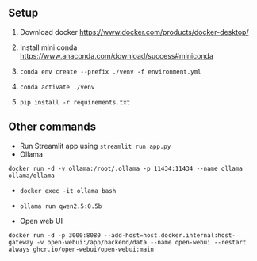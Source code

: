 ## Setup 
1. Download docker https://www.docker.com/products/docker-desktop/

2. Install mini conda https://www.anaconda.com/download/success#miniconda

3. `conda env create --prefix ./venv -f environment.yml`

4. `conda activate ./venv`

5. `pip install -r requirements.txt`

## Other commands
* Run Streamlit app using `streamlit run app.py`
* Ollama 
```
docker run -d -v ollama:/root/.ollama -p 11434:11434 --name ollama ollama/ollama
```


* `docker exec -it ollama bash`

* `ollama run qwen2.5:0.5b`


* Open web UI
```
docker run -d -p 3000:8080 --add-host=host.docker.internal:host-gateway -v open-webui:/app/backend/data --name open-webui --restart always ghcr.io/open-webui/open-webui:main
```